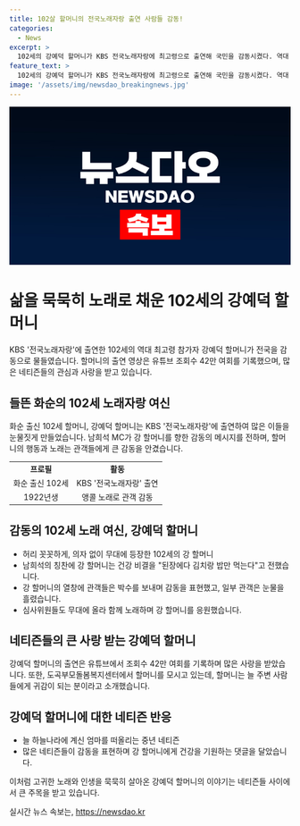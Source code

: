 ```yaml
---
title: 102살 할머니의 전국노래자랑 출연 사람들 감동!
categories:
  - News
excerpt: >
  102세의 강예덕 할머니가 KBS 전국노래자랑에 최고령으로 출연해 국민을 감동시켰다. 역대 최고령 참가자로 화순 출신인 강 할머니는 102세의 나이를 지녔지만 단단한 모습을 보여주며 무대에 섰다. 그녀의 출연 영상은 유튜브 조회수 42만여회를 기록하며 큰 인기를 끌었고, 네티즌들도 감동의 반응을 보였다. 할머니의 강인함과 노래실력에 감탄하는 댓글들이 쏟아졌다. 또한, 관련 기관에서도 그녀를 칭찬하며 관심을 표시했다.
feature_text: >
  102세의 강예덕 할머니가 KBS 전국노래자랑에 최고령으로 출연해 국민을 감동시켰다. 역대 최고령 참가자로 화순 출신인 강 할머니는 102세의 나이를 지녔지만 단단한 모습을 보여주며 무대에 섰다. 그녀의 출연 영상은 유튜브 조회수 42만여회를 기록하며 큰 인기를 끌었고, 네티즌들도 감동의 반응을 보였다. 할머니의 강인함과 노래실력에 감탄하는 댓글들이 쏟아졌다. 또한, 관련 기관에서도 그녀를 칭찬하며 관심을 표시했다.
image: '/assets/img/newsdao_breakingnews.jpg'
---
```


<p><img src="/assets/img/newsdao_breakingnews.jpg" alt="firstkoreanews 속보" /></p>

<h1 data-ke-size="size26"><b>삶을 묵묵히 노래로 채운 102세의 강예덕 할머니</b></h1>

<p data-ke-size="size16">KBS '전국노래자랑'에 출연한 102세의 역대 최고령 참가자 강예덕 할머니가 전국을 감동으로 물들였습니다. 할머니의 출연 영상은 유튜브 조회수 42만 여회를 기록했으며, 많은 네티즌들의 관심과 사랑을 받고 있습니다.</p>

<h2 data-ke-size="size22"><b>들뜬 화순의 102세 노래자랑 여신</b></h2>

<p data-ke-size="size16">화순 출신 102세 할머니, 강예덕 할머니는 KBS '전국노래자랑'에 출연하여 많은 이들을 눈물짓게 만들었습니다. 남희석 MC가 강 할머니를 향한 감동의 메시지를 전하며, 할머니의 행동과 노래는 관객들에게 큰 감동을 안겼습니다.</p>

<table>
  <tr>
    <td style="text-align: center; height: 17px;"><b>프로필</b></td>
    <td style="text-align: center; height: 17px;"><b>활동</b></td>
  </tr>
  <tr>
    <td style="text-align: center;">화순 출신 102세</td>
    <td style="text-align: center;">KBS '전국노래자랑' 출연</td>
  </tr>
  <tr>
    <td style="text-align: center;">1922년생</td>
    <td style="text-align: center;">앵콜 노래로 관객 감동</td>
  </tr>
</table>

<h2 data-ke-size="size22"><b>감동의 102세 노래 여신, 강예덕 할머니</b></h2>

<ul>
  <li>허리 꼿꼿하게, 의자 없이 무대에 등장한 102세의 강 할머니</li>
  <li>남희석의 칭찬에 강 할머니는 건강 비결을 "된장에다 김치랑 밥만 먹는다"고 전했습니다.</li>
  <li>강 할머니의 열창에 관객들은 박수를 보내며 감동을 표현했고, 일부 관객은 눈물을 흘렸습니다.</li>
  <li>심사위원들도 무대에 올라 함께 노래하며 강 할머니를 응원했습니다.</li>
</ul>

<h2 data-ke-size="size22"><b>네티즌들의 큰 사랑 받는 강예덕 할머니</b></h2>

<p data-ke-size="size16">강예덕 할머니의 출연은 유튜브에서 조회수 42만 여회를 기록하며 많은 사랑을 받았습니다. 또한, 도곡부모돌봄복지센터에서 할머니를 모시고 있는데, 할머니는 늘 주변 사람들에게 귀감이 되는 분이라고 소개했습니다.</p>

<h2 data-ke-size="size22"><b>강예덕 할머니에 대한 네티즌 반응</b></h2>

<ul>
  <li>늘 하늘나라에 계신 엄마를 떠올리는 중년 네티즌</li>
  <li>많은 네티즌들이 감동을 표현하며 강 할머니에게 건강을 기원하는 댓글을 달았습니다.</li>
</ul>

<p data-ke-size="size16">이처럼 고귀한 노래와 인생을 묵묵히 살아온 강예덕 할머니의 이야기는 네티즌들 사이에서 큰 주목을 받고 있습니다.</p>
실시간 뉴스 속보는, <a href="https://newsdao.kr" rel="dofollow">https://newsdao.kr</a>


